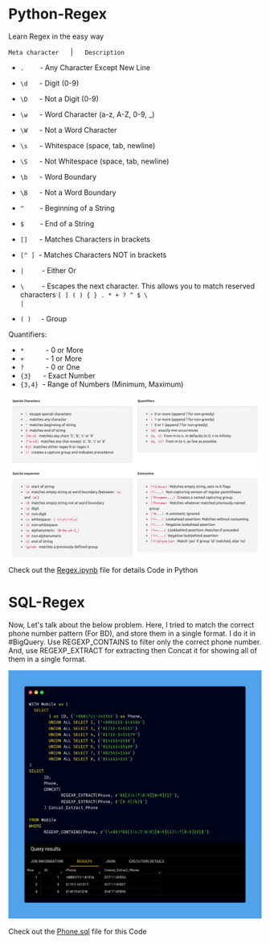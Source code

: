 # Python-Regex

Learn Regex in the easy way

`Meta character`      |      `Description`

- `.`        - Any Character Except New Line
- `\d`      - Digit (0-9)
- `\D`      - Not a Digit (0-9)
- `\w`      - Word Character (a-z, A-Z, 0-9, _)
- `\W`      - Not a Word Character
- `\s`      - Whitespace (space, tab, newline)
- `\S`      - Not Whitespace (space, tab, newline)

- `\b`      - Word Boundary
- `\B`      - Not a Word Boundary
- `^`        - Beginning of a String
- `$`        - End of a String

- `[]`      - Matches Characters in brackets
- `[^ ]`  - Matches Characters NOT in brackets
- `|`         - Either Or
- `\`         - Escapes the next character. This allows you to match reserved characters <code>[ ] ( ) { } . * + ? ^ $ \ &#124;</code>
- `( )`     - Group

Quantifiers:
- `*`           - 0 or More
- `+`           - 1 or More
- `?`           - 0 or One
- `{3}`      - Exact Number
- `{3,4}`  - Range of Numbers (Minimum, Maximum)

<img src="Regex.png">

Check out the [Regex.ipynb](Regex.ipynb) file for details Code in Python

# SQL-Regex

Now, Let's talk about the below problem. Here, I tried to match the correct phone number pattern (For BD), and store them in a single format. I do it in #BigQuery.
Use REGEXP_CONTAINS to filter only the correct phone number.
And, use REGEXP_EXTRACT for extracting then Concat it for showing all of them in a single format.

<img src="SQL-Regex.jpg">

Check out the [Phone.sql](Phone.sql) file for this Code
